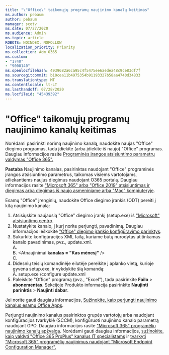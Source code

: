 ```yaml
---
title: "\"Office\" taikomųjų programų naujinimo kanalų keitimas"
ms.author: pebaum
author: pebaum
manager: scotv
ms.date: 07/27/2020
ms.audience: Admin
ms.topic: article
ROBOTS: NOINDEX, NOFOLLOW
localization_priority: Priority
ms.collection: Adm_O365
ms.custom:
- "1740"
- "9000140"
ms.openlocfilehash: 4939682a6ca95c4f5475ee6aedea48c9ce83df7f
ms.sourcegitcommit: b10cea11b4975354b91193327b58aa4740d34833
ms.translationtype: MT
ms.contentlocale: lt-LT
ms.lasthandoff: 07/28/2020
ms.locfileid: "45439392"
---
```

# <a name="change-update-channels-for-office-apps"></a>"Office" taikomųjų programų naujinimo kanalų keitimas

Norėdami pasirinkti norimą naujinimo kanalą, naudokite naujas "Office" diegimo programas, tada įdiekite (arba įdiekite iš naujo) "Office" programas. Daugiau informacijos rasite [Programinės įrangos atsisiuntimo parametrų valdymas "Office 365".](https://docs.microsoft.com/deployoffice/manage-software-download-settings-office-365) 

**Pastaba** Naujinimo kanalas, pasirinktas naudojant "Office" programinės įrangos atsisiuntimo parametrus, taikomas visiems vartotojams, atliekantiems naujus diegimus naudojant O365 portalą. Daugiau informacijos rasite ["Microsoft 365" arba "Office 2019" atsisiuntimas ir diegimas arba diegimas iš naujo asmeniniame arba "Mac" kompiuteryje](https://support.microsoft.com/office/download-and-install-or-reinstall-microsoft-365-or-office-2019-on-a-pc-or-mac-4414eaaf-0478-48be-9c42-23adc4716658).   

Esamų "Office" įrenginių, naudokite Office diegimo įrankis (ODT) pereiti į kitą naujinimo kanalą:  

1. Atsisiųskite naujausią "Office" diegimo įrankį (setup.exe) iš ["Microsoft" atsisiuntimo centro](https://go.microsoft.com/fwlink/p/?LinkID=626065).
2. Nustatykite kanalo, į kurį norite perjungti, pavadinimą. Daugiau informacijos ieškokite ["Office" diegimo įrankio konfigūravimo parinktys](https://docs.microsoft.com/DeployOffice/configuration-options-for-the-office-2016-deployment-tool#channel-attribute-part-of-add-element).
3. Sukurkite konfigūracijos XML failą, kuriame būtų nurodytas atitinkamas kanalo pavadinimas, pvz., update.xml.  
    A. <Configuration>  
    B. <Atnaujinimai **kanalas = "Kas mėnesį"** />  
    C. </Configuration>
4. Didesnių teisių komandinėje eilutėje pereikite į aplanko vietą, kurioje gyvena setup.exe, ir vykdykite šią komandą:  
    A. setup.exe /configure update.xml
5. Paleiskite "Office" programą (pvz., "Excel"), tada pasirinkite **Failo**  >  **abonementas**. Sekcijoje Produkto informacija pasirinkite **Naujinti parinktis**  >  **Naujinti dabar**.

Jei norite gauti daugiau informacijos, [Sužinokite, kaip perjungti naujinimo kanalus esamų Office Apps](https://support.microsoft.com/help/3185078/how-to-switch-from-semi-annual-channel-to-monthly-channel). 

Perjungti naujinimo kanalus pasirinktos grupės vartotojų arba naudojant konfigūracijos tvarkyklė (SCCM), konfigūruoti naujinimo kanalo parametrą naudojant GPO. Daugiau informacijos rasite ["Microsoft 365" programėlių naujinimo kanalų apžvalga](https://docs.microsoft.com/deployoffice/overview-update-channels#group-policy). Norėdami gauti daugiau informacijos, [sužinokite, kaip valdyti "Office 365 ProPlus" kanalus IT specialistams](https://techcommunity.microsoft.com/t5/office-365-blog/how-to-manage-office-365-proplus-channels-for-it-pros/ba-p/795813) ir [tvarkyti "Microsoft 365" programėlių naujinimus naudojant "Microsoft Endpoint Configuration Manager".](https://docs.microsoft.com/deployoffice/manage-microsoft-365-apps-updates-configuration-manager)